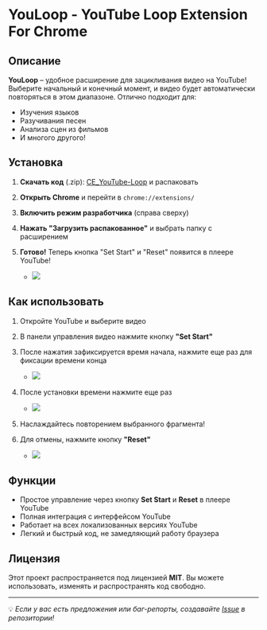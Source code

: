 # YouLoop - YouTube Loop Extension For Chrome

## Описание
**YouLoop** – удобное расширение для зацикливания видео на YouTube! Выберите начальный и конечный момент, и видео будет автоматически повторяться в этом диапазоне. Отлично подходит для:
- Изучения языков 
- Разучивания песен
- Анализа сцен из фильмов
- И многого другого!

## Установка
1. **Скачать код** (.zip): [CE_YouTube-Loop](https://github.com/Lognix/CE_YouTube-Loop) и распаковать 
2. **Открыть Chrome** и перейти в `chrome://extensions/`
3. **Включить режим разработчика** (справа сверху)
4. **Нажать "Загрузить распакованное"** и выбрать папку с расширением
5. **Готово!** Теперь кнопка "Set Start" и "Reset" появится в плеере YouTube!
   
   - ![](https://github.com/user-attachments/assets/d8c78536-84c0-4569-829a-fe2447751761)


## Как использовать
1. Откройте YouTube и выберите видео 
2. В панели управления видео нажмите кнопку **"Set Start"**
3. После нажатия зафиксируется время начала, нажмите еще раз для фиксации времени конца
   
   - ![](https://github.com/user-attachments/assets/99826489-6815-46fb-8716-23ad8ec7a20c)
     
4. После установки времени нажмите еще раз
   
   - ![](https://github.com/user-attachments/assets/8d56bec9-7a85-4c93-864d-085e8fb1e13b)
     
5. Наслаждайтесь повторением выбранного фрагмента!
6. Для отмены, нажмите кнопку **"Reset"**
    
   - ![](https://github.com/user-attachments/assets/e744cb02-8ed0-40f3-b4c2-faf2514ee02e)
     

## Функции
- Простое управление через кнопку **Set Start** и **Reset** в плеере YouTube
- Полная интеграция с интерфейсом YouTube
- Работает на всех локализованных версиях YouTube
- Легкий и быстрый код, не замедляющий работу браузера

## Лицензия
Этот проект распространяется под лицензией **MIT**. Вы можете использовать, изменять и распространять код свободно.

---
💡 *Если у вас есть предложения или баг-репорты, создавайте [Issue](https://github.com/Lognix/CE_YouTube-Loop/issues) в репозитории!*

